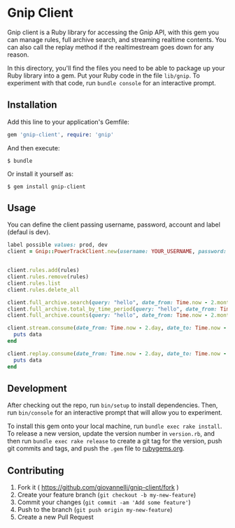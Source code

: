 # Gnip Client
Gnip client is a Ruby library for accessing the Gnip API, with this gem you can manage rules, full archive search, and streaming realtime contents. 
You can also call the replay method if the realtimestream goes down for any reason.

In this directory, you'll find the files you need to be able to package up your Ruby library into a gem. Put your Ruby code in the file `lib/gnip`. 
To experiment with that code, run `bundle console` for an interactive prompt.



## Installation

Add this line to your application's Gemfile:

```ruby
gem 'gnip-client', require: 'gnip'
```

And then execute:

    $ bundle

Or install it yourself as:

    $ gem install gnip-client

## Usage
You can define the client passing username, password, account and label (defaul is dev).


```ruby
label possible values: prod, dev
client = Gnip::PowerTrackClient.new(username: YOUR_USERNAME, password: YOUR_PASSWORD, account: YOUR_ACCOUNT, label: "prod")
```


```ruby

client.rules.add(rules)
client.rules.remove(rules)
client.rules.list
client.rules.delete_all

client.full_archive.search(query: "hello", date_from: Time.now - 2.months, date_to: Time.now - 20.hours)
client.full_archive.total_by_time_period(query: "hello", date_from: Time.now - 2.months, date_to: Time.now - 20.hours)
client.full_archive.counts(query: "hello", date_from: Time.now - 2.months, date_to: Time.now - 20.hours)

client.stream.consume(date_from: Time.now - 2.day, date_to: Time.now - 1.day) do |data|
  puts data
end

client.replay.consume(date_from: Time.now - 2.day, date_to: Time.now - 1.day) do |data|
  puts data
end

```

## Development

After checking out the repo, run `bin/setup` to install dependencies. Then, run `bin/console` for an interactive prompt that will allow you to experiment.

To install this gem onto your local machine, run `bundle exec rake install`. To release a new version, update the version number in `version.rb`, and then run `bundle exec rake release` to create a git tag for the version, push git commits and tags, and push the `.gem` file to [rubygems.org](https://rubygems.org).

## Contributing

1. Fork it ( https://github.com/giovannelli/gnip-client/fork )
2. Create your feature branch (`git checkout -b my-new-feature`)
3. Commit your changes (`git commit -am 'Add some feature'`)
4. Push to the branch (`git push origin my-new-feature`)
5. Create a new Pull Request
